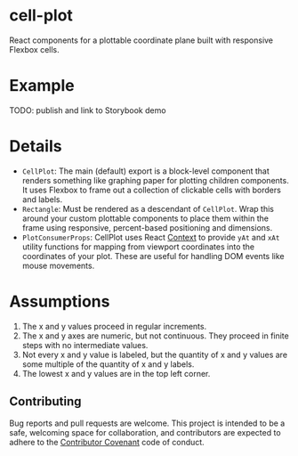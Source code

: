 # cell-plot

React components for a plottable coordinate plane built with responsive Flexbox cells.

# Example

TODO: publish and link to Storybook demo

# Details

* `CellPlot`: The main (default) export is a block-level component that renders something like graphing paper for plotting children components. It uses Flexbox to frame out a collection of clickable cells with borders and labels.
* `Rectangle`: Must be rendered as a descendant of `CellPlot`. Wrap this around your custom plottable components to place them within the frame using responsive, percent-based positioning and dimensions.
* `PlotConsumerProps`: CellPlot uses React [Context](https://facebook.github.io/react/docs/context.html) to provide `yAt` and `xAt` utility functions for mapping from viewport coordinates into the coordinates of your plot. These are useful for handling DOM events like mouse movements.

# Assumptions

1. The x and y values proceed in regular increments.
2. The x and y axes are numeric, but not continuous. They proceed in finite steps with no intermediate values.
3. Not every x and y value is labeled, but the quantity of x and y values are some multiple of the quantity of x and y labels.
4. The lowest x and y values are in the top left corner.

## Contributing

Bug reports and pull requests are welcome. This project is intended to be a safe, welcoming space for collaboration, and contributors are expected to adhere to the [Contributor Covenant](http://contributor-covenant.org) code of conduct.
